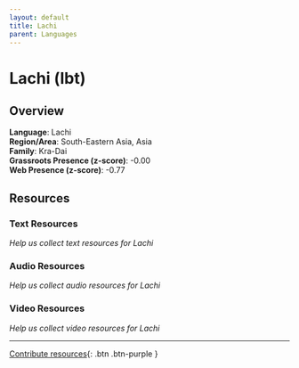 ```yaml
---
layout: default
title: Lachi
parent: Languages
---
```


# Lachi (lbt)

## Overview

**Language**: Lachi  
**Region/Area**: South-Eastern Asia, Asia  
**Family**: Kra-Dai  
**Grassroots Presence (z-score)**: -0.00  
**Web Presence (z-score)**: -0.77  

## Resources

### Text Resources
*Help us collect text resources for Lachi*

### Audio Resources
*Help us collect audio resources for Lachi*

### Video Resources
*Help us collect video resources for Lachi*

---

[Contribute resources](https://forms.office.com/e/1SfLJx3u1r){: .btn .btn-purple }
